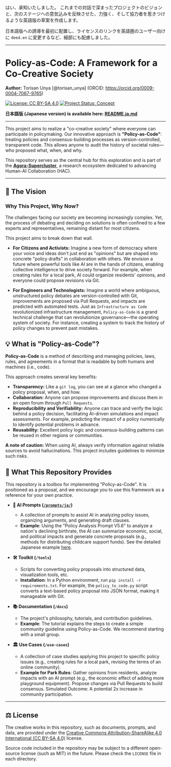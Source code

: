 はい、承知いたしました。
これまでの対話で深まったプロジェクトのビジョンと、次のステージへの意気込みを反映させた、力強く、そして協力者を惹きつけるような英語版の草案を作成します。

日本語版への誘導を最初に配置し、ライセンスのリンクを英語圏のユーザー向けに `deed.en` に変更するなど、細部にも配慮しました。

---

# Policy-as-Code: A Framework for a Co-Creative Society

**Author:** Torisan Unya [@torisan_unya] (ORCID: https://orcid.org/0009-0004-7067-9765)

[![License: CC BY-SA 4.0](https://i.creativecommons.org/l/by-sa/4.0/88x31.png)](https://creativecommons.org/licenses/by-sa/4.0/deed.en)
[![Project Status: Concept](https://img.shields.io/badge/status-concept-blue.svg)](https://github.com/torisan-unya/policy-as-code)

**日本語版 (Japanese version) is available here: [README.ja.md](./README.ja.md)**

---

This project aims to realize a "co-creative society" where everyone can participate in policymaking. Our innovative approach is **"Policy-as-Code"**: treating policies and consensus-building processes as version-controlled, transparent code. This allows anyone to audit the history of societal rules—who proposed what, when, and why.

This repository serves as the central hub for this exploration and is part of the **[Agora-Supercluster](https://github.com/torisan-unya/Agora-Supercluster)**, a research ecosystem dedicated to advancing Human-AI Collaboration (HAC).

---

## 📜 The Vision

### Why This Project, Why Now?

The challenges facing our society are becoming increasingly complex. Yet, the process of debating and deciding on solutions is often confined to a few experts and representatives, remaining distant for most citizens.

This project aims to break down that wall.

*   **For Citizens and Activists:**
    Imagine a new form of democracy where your voice and ideas don't just end as "opinions" but are shaped into concrete "policy drafts" in collaboration with others. We envision a future where powerful tools like AI are in the hands of citizens, enabling collective intelligence to drive society forward. For example, when creating rules for a local park, AI could organize residents' opinions, and everyone could propose revisions via Git.

*   **For Engineers and Technologists:**
    Imagine a world where ambiguous, unstructured policy debates are version-controlled with Git, improvements are proposed via Pull Requests, and impacts are predicted with automated tests. Just as `Infrastructure as Code` revolutionized infrastructure management, `Policy-as-Code` is a grand technical challenge that can revolutionize governance—the operating system of society. For instance, creating a system to track the history of policy changes to prevent past mistakes.

## 💡 What is "Policy-as-Code"?

**Policy-as-Code** is a method of describing and managing policies, laws, rules, and agreements in a format that is readable by both humans and machines (i.e., code).

This approach creates several key benefits:

*   **Transparency:** Like a `git log`, you can see at a glance who changed a policy proposal, when, and how.
*   **Collaboration:** Anyone can propose improvements and discuss them in an open forum through `Pull Requests`.
*   **Reproducibility and Verifiability:** Anyone can trace and verify the logic behind a policy decision, facilitating AI-driven simulations and impact assessments. For example, predicting the impact of a policy numerically to identify potential problems in advance.
*   **Reusability:** Excellent policy logic and consensus-building patterns can be reused in other regions or communities.

**A note of caution:** When using AI, always verify information against reliable sources to avoid hallucinations. This project includes guidelines to minimize such risks.

## 🚀 What This Repository Provides

This repository is a toolbox for implementing "Policy-as-Code". It is positioned as a proposal, and we encourage you to use this framework as a reference for your own practice.

*   **🤖 AI Prompts ([`/prompts/ja/`](./prompts/ja/))**
    *   A collection of prompts to assist AI in analyzing policy issues, organizing arguments, and generating draft clauses.
    *   **Example**: Using the "Policy Analysis Prompt V5.6" to analyze a nation's declining birthrate, the AI can summarize economic, social, and political impacts and generate concrete proposals (e.g., methods for distributing childcare support funds). See the detailed Japanese example [here](./prompts/ja/policy-analysis-v5.6.md).

*   **🛠 Toolkit (`/tools`)**
    *   Scripts for converting policy proposals into structured data, visualization tools, etc.
    *   **Installation**: In a Python environment, run `pip install -r requirements.txt`. For example, the `policy_to_code.py` script converts a text-based policy proposal into JSON format, making it manageable with Git.

*   **📚 Documentation (`/docs`)**
    *   The project's philosophy, tutorials, and contribution guidelines.
    *   **Example**: The tutorial explains the steps to create a simple community guideline using Policy-as-Code. We recommend starting with a small group.

*   **🏛️ Use Cases (`/use-cases`)**
    *   A collection of case studies applying this project to specific policy issues (e.g., creating rules for a local park, revising the terms of an online community).
    *   **Example for Park Rules**: Gather opinions from residents, analyze impacts with an AI prompt (e.g., the economic effect of adding more playground equipment). Propose changes via Pull Requests to build consensus. Simulated Outcome: A potential 2x increase in community participation.

---

## ⚖️ License

The creative works in this repository, such as documents, prompts, and data, are provided under the [Creative Commons Attribution-ShareAlike 4.0 International (CC BY-SA 4.0)](https://creativecommons.org/licenses/by-sa/4.0/deed.en) license.

Source code included in the repository may be subject to a different open-source license (such as MIT) in the future. Please check the `LICENSE` file in each directory.

